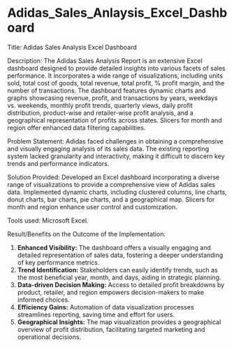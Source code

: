 # Adidas_Sales_Anlaysis_Excel_Dashboard

Title: Adidas Sales Analysis Excel Dashboard

Description:
The Adidas Sales Analysis Report is an extensive Excel dashboard designed to provide detailed insights into various facets of sales performance. It incorporates a wide range of visualizations, including units sold, total cost of goods, total revenue, total profit, % profit margin, and the number of transactions. The dashboard features dynamic charts and graphs showcasing revenue, profit, and transactions by years, weekdays vs. weekends, monthly profit trends, quarterly views, daily profit distribution, product-wise and retailer-wise profit analysis, and a geographical representation of profits across states. Slicers for month and region offer enhanced data filtering capabilities.

Problem Statement:
Adidas faced challenges in obtaining a comprehensive and visually engaging analysis of its sales data. The existing reporting system lacked granularity and interactivity, making it difficult to discern key trends and performance indicators.

Solution Provided:
Developed an Excel dashboard incorporating a diverse range of visualizations to provide a comprehensive view of Adidas sales data. Implemented dynamic charts, including clustered columns, line charts, donut charts, bar charts, pie charts, and a geographical map. Slicers for month and region enhance user control and customization.

Tools used:
Microsoft Excel.
   
Result/Benefits on the Outcome of the Implementation:
1. **Enhanced Visibility:** The dashboard offers a visually engaging and detailed representation of sales data, fostering a deeper understanding of key performance metrics.
2. **Trend Identification:** Stakeholders can easily identify trends, such as the most beneficial year, month, and days, aiding in strategic planning.
3. **Data-driven Decision Making:** Access to detailed profit breakdowns by product, retailer, and region empowers decision-makers to make informed choices.
4. **Efficiency Gains:** Automation of data visualization processes streamlines reporting, saving time and effort for users.
5. **Geographical Insights:** The map visualization provides a geographical overview of profit distribution, facilitating targeted marketing and operational decisions.
